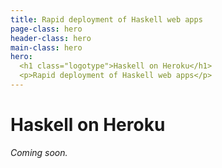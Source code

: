 ```yaml
---
title: Rapid deployment of Haskell web apps
page-class: hero
header-class: hero
main-class: hero
hero:
  <h1 class="logotype">Haskell on Heroku</h1>
  <p>Rapid deployment of Haskell web apps</p>
---
```



Haskell on Heroku
=================

_Coming soon._
